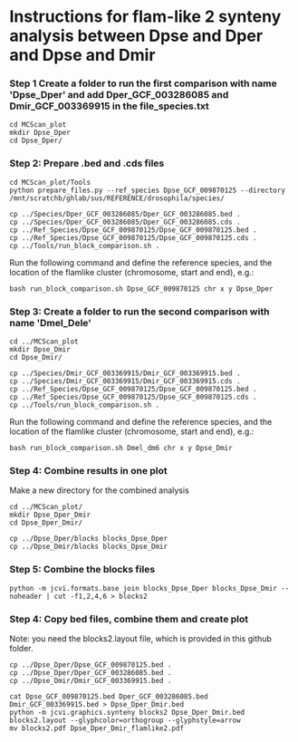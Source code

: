 # Instructions for flam-like 2 synteny analysis between Dpse and Dper and Dpse and Dmir

### Step 1 Create a folder to run the first comparison with name 'Dpse_Dper'  and add Dper_GCF_003286085 and Dmir_GCF_003369915 in the file_species.txt
```
cd MCScan_plot
mkdir Dpse_Dper
cd Dpse_Dper/
```
### Step 2: Prepare .bed and .cds files
```
cd MCScan_plot/Tools
python prepare_files.py --ref_species Dpse_GCF_009870125 --directory /mnt/scratchb/ghlab/sus/REFERENCE/drosophila/species/
```

```
cp ../Species/Dper_GCF_003286085/Dper_GCF_003286085.bed .
cp ../Species/Dper_GCF_003286085/Dper_GCF_003286085.cds .
cp ../Ref_Species/Dpse_GCF_009870125/Dpse_GCF_009870125.bed .
cp ../Ref_Species/Dpse_GCF_009870125/Dpse_GCF_009870125.cds .
cp ../Tools/run_block_comparison.sh .
```
Run the following command and define the reference species, and the location of the flamlike cluster (chromosome, start and end), e.g.:
```
bash run_block_comparison.sh Dpse_GCF_009870125 chr x y Dpse_Dper
```

### Step 3: Create a folder to run the second comparison with name 'Dmel_Dele'
```
cd ../MCScan_plot
mkdir Dpse_Dmir
cd Dpse_Dmir/
```
```
cp ../Species/Dmir_GCF_003369915/Dmir_GCF_003369915.bed .
cp ../Species/Dmir_GCF_003369915/Dmir_GCF_003369915.cds .
cp ../Ref_Species/Dpse_GCF_009870125/Dpse_GCF_009870125.bed .
cp ../Ref_Species/Dpse_GCF_009870125/Dpse_GCF_009870125.cds .
cp ../Tools/run_block_comparison.sh .
```
Run the following command and define the reference species, and the location of the flamlike cluster (chromosome, start and end), e.g.:
```
bash run_block_comparison.sh Dmel_dm6 chr x y Dpse_Dmir
```

### Step 4: Combine results in one plot
Make a new directory for the combined analysis
```
cd ../MCScan_plot/
mkdir Dpse_Dper_Dmir
cd Dpse_Dper_Dmir/
```
```
cp ../Dpse_Dper/blocks blocks_Dpse_Dper
cp ../Dpse_Dmir/blocks blocks_Dpse_Dmir

```

### Step 5: Combine the blocks files
```
python -m jcvi.formats.base join blocks_Dpse_Dper blocks_Dpse_Dmir --noheader | cut -f1,2,4,6 > blocks2
```

### Step 4: Copy bed files, combine them and create plot
Note: you need the blocks2.layout file, which is provided in this github folder.
```
cp ../Dpse_Dper/Dpse_GCF_009870125.bed .
cp ../Dpse_Dper/Dper_GCF_003286085.bed .
cp ../Dpse_Dmir/Dmir_GCF_003369915.bed .

cat Dpse_GCF_009870125.bed Dper_GCF_003286085.bed Dmir_GCF_003369915.bed > Dpse_Dper_Dmir.bed
python -m jcvi.graphics.synteny blocks2 Dpse_Dper_Dmir.bed blocks2.layout --glyphcolor=orthogroup --glyphstyle=arrow
mv blocks2.pdf Dpse_Dper_Dmir_flamlike2.pdf
```

